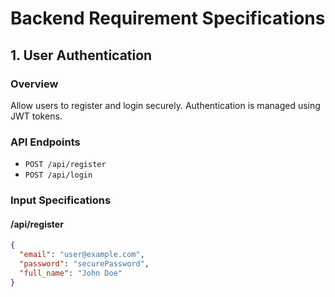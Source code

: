 # Backend Requirement Specifications

## 1. User Authentication

### Overview
Allow users to register and login securely. Authentication is managed using JWT tokens.

### API Endpoints
- `POST /api/register`
- `POST /api/login`

### Input Specifications

#### /api/register
```json
{
  "email": "user@example.com",
  "password": "securePassword",
  "full_name": "John Doe"
}
